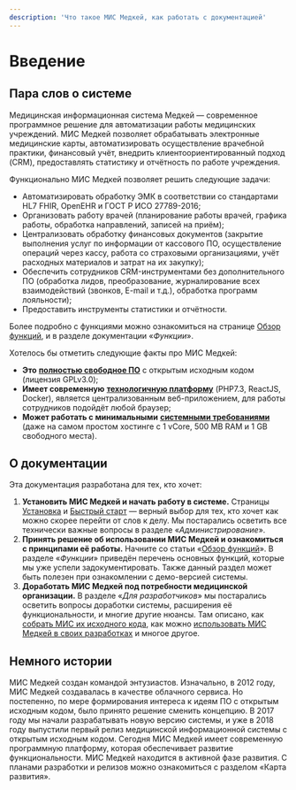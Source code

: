 ```yaml
---
description: 'Что такое МИС Медкей, как работать с документацией'
---
```


# Введение

## Пара слов о системе

Медицинская информационная система Медкей — современное программное решение для автоматизации работы медицинских учреждений. МИС Медкей позволяет обрабатывать электронные медицинские карты, автоматизировать осуществление врачебной практики, финансовый учёт, внедрить клиентоориентированный подход \(CRM\), предоставлять статистику и отчётность по работе учреждения. 

Функционально МИС Медкей позволяет решить следующие задачи:

* Автоматизировать обработку ЭМК в соответствии со стандартами HL7 FHIR, OpenEHR и ГОСТ Р ИСО 27789-2016;
* Организовать работу врачей \(планирование работы врачей, графика работы, обработка направлений, записей на приём\);
* Централизовать обработку финансовых документов \(закрытие выполнения услуг по информации от кассового ПО, осуществление операций через кассу, работа со страховыми организациями, учёт расходных материалов и затрат на их закупку\);
* Обеспечить сотрудников CRM-инструментами без дополнительного ПО \(обработка лидов, преобразование, журналирование всех взаимодействий \(звонков, E-mail и т.д.\), обработка программ лояльности\);
* Предоставить инструменты статистики и отчётности.

Более подробно с функциями можно ознакомиться на странице [Обзор функций](funkcii/obzor-funkcii.md), и в разделе документации «_Функции_».

Хотелось бы отметить следующие факты про МИС Медкей:

* **Это** [**полностью свободное ПО**](dlya-razrabotchikov/politika-licenzirovaniya.md) с открытым исходным кодом \(лицензия GPLv3.0\);
* **Имеет современную** [**технологичную платформу**](dlya-razrabotchikov/stek-tekhnologii.md) \(PHP7.3, ReactJS, Docker\), является централизованным веб-приложением, для работы сотрудников подойдёт любой браузер;
* **Может работать с минимальными** [**системными требованиями**](administrirovanie/sistemnye-trebovaniya.md) \(даже на самом простом хостинге с 1 vCore, 500 MB RAM и 1 GB свободного места\).

## О документации

Эта документация разработана для тех, кто хочет:

1. **Установить МИС Медкей и начать работу в системе.** Страницы [Установка](administrirovanie/untitled/) и [Быстрый старт](funkcii/bystry-start.md) — верный выбор для тех, кто хочет как можно скорее перейти от слов к делу. Мы постарались осветить все технически важные вопросы в разделе «_Администрирование_».
2. **Принять решение об использовании МИС Медкей и ознакомиться с принципами её работы.** Начните со статьи «[Обзор функций](funkcii/obzor-funkcii.md)». В разделе «_Функции_» приведён перечень основных функций, которые мы уже успели задокументировать. Также данный раздел может быть полезен при ознакомлении с демо-версией системы.
3. **Доработать МИС Медкей под потребности медицинской организации.** В разделе «_Для разработчиков_» мы постарались осветить вопросы доработки системы, расширения её функциональности, и многие другие нюансы. Там описано, как [собрать МИС их исходного кода](dlya-razrabotchikov/sborka-iz-iskhodnogo-koda.md), как можно [использовать МИС Медкей в своих разработках](dlya-razrabotchikov/politika-licenzirovaniya.md) и многое другое.

## Немного истории

МИС Медкей создан командой энтузиастов. Изначально, в 2012 году, МИС Медкей создавалась в качестве облачного сервиса. Но постепенно, по мере формирования интереса к идеям ПО с открытым исходным кодом, было принято решение сменить концепцию. В 2017 году мы начали разрабатывать новую версию системы, и уже в 2018 году выпустили первый релиз медицинской информационной системы с открытым исходным кодом. Сегодня МИС Медкей имеет современную программную платформу, которая обеспечивает развитие функциональности. МИС Медкей находится в активной фазе развития. С планами разработки и релизов можно ознакомиться с разделом «Карта развития».



